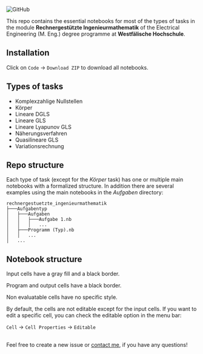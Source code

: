 ![GitHub](https://img.shields.io/github/license/mrsmrynk/rechnergestuetzte_ingenieurmathematik?color=%20%2371b127&style=flat)

This repo contains the essential notebooks for most of the types of tasks in the module **Rechnergestützte Ingenieurmathematik** of the Electrical Engineering (M. Eng.) degree programme at **Westfälische Hochschule**.

## Installation

Click on `Code` &#8594; `Download ZIP` to download all notebooks.

## Types of tasks

- Komplexzahlige Nullstellen
- Körper
- Lineare DGLS
- Lineare GLS
- Lineare Lyapunov GLS
- Näherungsverfahren
- Quasilineare GLS
- Variationsrechnung

## Repo structure

Each type of task (except for the *Körper* task) has one or multiple main notebooks with a formalized structure. In addition there are several examples using the main notebooks in the *Aufgaben* directory:

```
rechnergestuetzte_ingenieurmathematik
├───Aufgabentyp
│   ├───Aufgaben
│   │   ├───Aufgabe 1.nb
│   │   │   ...
│   ├───Programm (Typ).nb
│   │   ...
│   ...
```

## Notebook structure

Input cells have a gray fill and a black border.

Program and output cells have a black border.

Non evaluatable cells have no specific style.

By default, the cells are not editable except for the input cells.
If you want to edit a specific cell, you can check the editable option in the menu bar:

`Cell` &#8594; `Cell Properties` &#8594; `Editable`

##

Feel free to create a new issue or [contact me](mailto:marius.maryniak@w-hs.de), if you have any questions!
